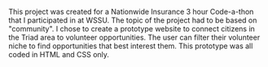 This project was created for a Nationwide Insurance 3 hour Code-a-thon that I participated in at WSSU. The topic of the project had to be based on "community". 
I chose to create a prototype website to connect citizens in the Triad area to volunteer opportunities. The user can filter their volunteer niche to find opportunities that best interest them. 
This prototype was all coded in HTML and CSS only.
